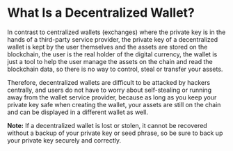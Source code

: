 # What Is a Decentralized Wallet?

In contrast to centralized wallets (exchanges) where the private key is in the hands of a third-party service provider, the private key of a decentralized wallet is kept by the user themselves and the assets are stored on the blockchain, the user is the real holder of the digital currency, the wallet is just a tool to help the user manage the assets on the chain and read the blockchain data, so there is no way to control, steal or transfer your assets.

Therefore, decentralized wallets are difficult to be attacked by hackers centrally, and users do not have to worry about self-stealing or running away from the wallet service provider, because as long as you keep your private key safe when creating the wallet, your assets are still on the chain and can be displayed in a different wallet as well.

**Note:** If a decentralized wallet is lost or stolen, it cannot be recovered without a backup of your private key or seed phrase, so be sure to back up your private key securely and correctly.
